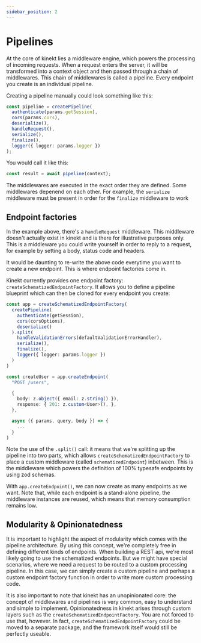 ```yaml
---
sidebar_position: 2
---
```


# Pipelines

At the core of kinekt lies a middleware engine, which powers the processing of incoming requests. When a request enters the server, it will be transformed into a context object and then passed through a chain of middlewares. This chain of middlewares is called a pipeline. Every endpoint you create is an individual pipeline.

Creating a pipeline manually could look something like this:

```TypeScript
const pipeline = createPipeline(
  authenticate(params.getSession),
  cors(params.cors),
  deserialize(),
  handleRequest(),
  serialize(),
  finalize(),
  logger({ logger: params.logger })
);
```

You would call it like this:

```TypeScript
const result = await pipeline(context);
```

The middlewares are executed in the exact order they are defined. Some middlewares depenend on each other. For example, the `serialize` middleware must be present in order for the `finalize` middleware to work

## Endpoint factories

In the example above, there's a `handleRequest` middleware. This middleware doesn't actually exist in kinekt and is there for illustrative purposes only. This is a middleware you could write yourself in order to reply to a request, for example by setting a body, status code and headers.

It would be daunting to re-write the above code everytime you want to create a new endpoint. This is where endpoint factories come in.

Kinekt currently provides one endpoint factory: `createSchematizedEndpointFactory`. It allows you to define a pipeline blueprint which can then be cloned for every endpoint you create:

```TypeScript
const app = createSchematizedEndpointFactory(
  createPipeline(
    authenticate(getSession),
    cors(corsOptions),
    deserialize()
  ).split(
    handleValidationErrors(defaultValidationErrorHandler),
    serialize(),
    finalize(),
    logger({ logger: params.logger })
  )
)

const createUser = app.createEndpoint(
  "POST /users",

  {
    body: z.object({ email: z.string() }),
    response: { 201: z.custom<User>(), },
  },

  async ({ params, query, body }) => {
    ...
  }
)
```

Note the use of the `.split()` call: it means that we're splitting up the pipeline into two parts, which allows `createSchematizedEndpointFactory` to place a custom middleware (called `schematizedEndpoint`) inbetween. This is the middleware which powers the definition of 100% typesafe endpoints by using zod schemas.

With `app.createEndpoint()`, we can now create as many endpoints as we want. Note that, while each endpoint is a stand-alone pipeline, the middleware instances are reused, which means that memory consumption remains low.

## Modularity & Opinionatedness

It is important to highlight the aspect of modularity which comes with the pipeline architecture. By using this concept, we're completely free in defining different kinds of endpoints. When building a REST api, we're most likely going to use the schematized endpoints. But we might have special scenarios, where we need a request to be routed to a custom processing pipeline. In this case, we can simply create a custom pipeline and perhaps a custom endpoint factory function in order to write more custom processing code.

It is also important to note that kinekt has an unopinionated core: the concept of middlewares and pipelines is very common, easy to understand and simple to implement. Opinionatedness in kinekt arises through custom layers such as the `createSchematizedEndpointFactory`. You are not forced to use that, however. In fact, `createSchematizedEndpointFactory` could be moved to a separate package, and the framework itself would still be perfectly useable.
